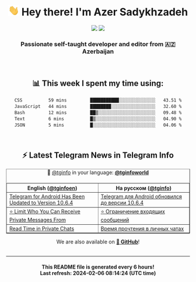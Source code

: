 <div align="center">
	<div>
		<h1>
      <img src="./assets/hi.gif" width="30px"> Hey there! I'm Azer Sadykhzadeh
    </h1>
    <img height="18" src="https://komarev.com/ghpvc/?username=sadykhzadeh&label=Views&color=2081c1&style=flat-square" />
		<a href="https://wakatime.com/Azer"> <img height="18" src="https://wakatime.com/badge/user/f80ae27a-c328-426f-a381-bc84136e2dd6.svg" /> </a>
    <h3>
      Passionate self-taught developer and editor from 🇦🇿 Azerbaijan
    </h3>
  </div>
  <br>

<h2>📊 This week I spent my time using:</h2>

<!--START_SECTION:waka-->

```txt
CSS          59 mins         ███████████░░░░░░░░░░░░░░   43.51 %
JavaScript   44 mins         ████████░░░░░░░░░░░░░░░░░   32.60 %
Bash         12 mins         ██▒░░░░░░░░░░░░░░░░░░░░░░   09.48 %
Text         6 mins          █▒░░░░░░░░░░░░░░░░░░░░░░░   04.90 %
JSON         5 mins          █░░░░░░░░░░░░░░░░░░░░░░░░   04.06 %
```

<!--END_SECTION:waka-->

<br>

<h2>⚡️ Latest Telegram News in Telegram Info</h2>
  <table border>
		<tr>
			<th width="50%">English (<a href="https://t.me/tginfoen">@tginfoen</a>)</th>
			<th>На русском (<a href="https://t.me/tginfo">@tginfo</a>)</th>
		</tr>
		<caption>🚩 <a href="https://t.me/tginfo">@tginfo</a> in your language: <a href="https://t.me/tginfoworld"><b>@tginfoworld</b></a><caption/>
  <tr><td><a href="https://t.me/tginfoen/1843">Telegram for Android Has Been Updated to Version 10.6.4</a></td>
    <td><a href="https://t.me/tginfo/3929">Telegram для Android обновился до версии 10.6.4</a></td></tr><tr><td><a href="https://t.me/tginfoen/1842">⭐ Limit Who You Can Receive Private Messages From</a></td>
    <td><a href="https://t.me/tginfo/3928">⭐ Ограничение входящих сообщений</a></td></tr><tr><td><a href="https://t.me/tginfoen/1841">Read Time in Private Chats</a></td>
    <td><a href="https://t.me/tginfo/3927">Время прочтения в личных чатах</a></td></tr>
</table>
We are also available on <a href="https://github.com/tginfo"><b>🐙 GitHub</b></a>!
</div>

<br>
<hr>
<h4 align="center">This README file is generated <b>every 6 hours</b>!</br>Last refresh: <b>2024-02-06 08:14:24 (UTC time)</b></h4>
